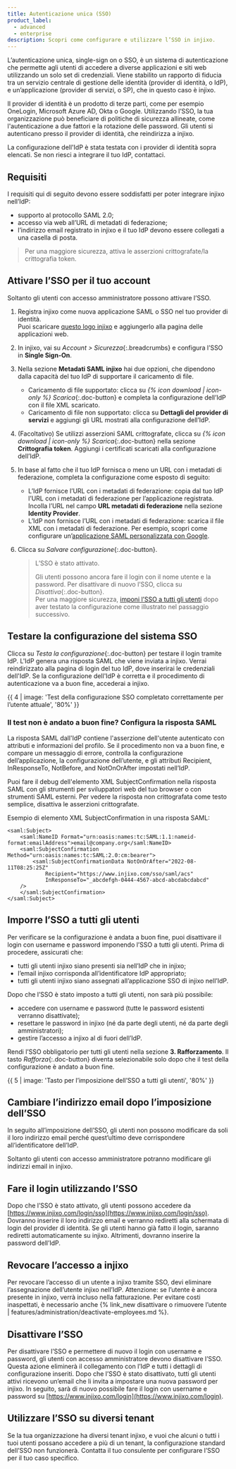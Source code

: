 ```yaml
---
title: Autenticazione unica (SSO)
product_label:
  - advanced
  - enterprise
description: Scopri come configurare e utilizzare l’SSO in injixo.
---
```


L’autenticazione unica, single-sign on o SSO, è un sistema di autenticazione che permette agli utenti di accedere a diverse applicazioni e siti web utilizzando un solo set di credenziali. Viene stabilito un rapporto di fiducia tra un servizio centrale di gestione delle identità (provider di identità,<i> </i>o IdP), e un’applicazione (provider di servizi, o SP), che in questo caso è injixo.

Il provider di identità è un prodotto di terze parti, come per esempio OneLogin, Microsoft Azure AD, Okta o Google. Utilizzando l’SSO, la tua organizzazione può beneficiare di politiche di sicurezza allineate, come l'autenticazione a due fattori e la rotazione delle password. Gli utenti si autenticano presso il provider di identità, che reindirizza a injixo.

La configurazione dell'IdP è stata testata con i provider di identità sopra elencati. Se non riesci a integrare il tuo IdP, contattaci.

## Requisiti

I requisiti qui di seguito devono essere soddisfatti per poter integrare injixo nell’IdP:

- supporto al protocollo SAML 2.0;
- accesso via web all’URL di metadati di federazione;
- l’indirizzo email registrato in injixo e il tuo IdP devono essere collegati a una casella di posta.

> Per una maggiore sicurezza, attiva le asserzioni crittografate/la crittografia token.

## Attivare l’SSO per il tuo account

Soltanto gli utenti con accesso amministratore possono attivare l’SSO.

1. Registra injixo come nuova applicazione SAML o SSO nel tuo provider di identità.  
   Puoi scaricare [questo logo injixo](/assets/img/common/injixo-logo.png) e aggiungerlo alla pagina delle applicazioni web.

2. In injixo, vai su _Account > Sicurezza_{:.breadcrumbs} e configura l’SSO in **Single Sign-On**.

3. Nella sezione **Metadati SAML injixo** hai due opzioni, che dipendono dalla capacità del tuo IdP di supportare il caricamento di file.

   - Caricamento di file supportato: clicca su _{% icon download | icon-only %} Scarica_{:.doc-button} e completa la configurazione dell’IdP con il file XML scaricato.
   - Caricamento di file non supportato: clicca su **Dettagli del provider di servizi** e aggiungi gli URL mostrati alla configurazione dell’IdP.

4. (Facoltativo) Se utilizzi asserzioni SAML crittografate, clicca su _{% icon download | icon-only %} Scarica_{:.doc-button} nella sezione **Crittografia token**. Aggiungi i certificati scaricati alla configurazione dell’IdP.
5. In base al fatto che il tuo IdP fornisca o meno un URL con i metadati di federazione, completa la configurazione come esposto di seguito:

   - L’IdP fornisce l’URL con i metadati di federazione: copia dal tuo IdP l’URL con i metadati di federazione per l’applicazione registrata. Incolla l’URL nel campo **URL metadati di federazione** nella sezione **Identity Provider**.
   - L’IdP non fornisce l’URL con i metadati di federazione: scarica il file XML con i metadati di federazione. Per esempio, scopri come configurare un’[applicazione SAML personalizzata con Google](https://support.google.com/a/answer/6087519?hl=it&sjid=3388768136264341184-EU).

6. Clicca su _Salvare configurazione_{:.doc-button}.  
   > L’SSO è stato attivato.  
   >  
   > Gli utenti possono ancora fare il login con il nome utente e la password. Per disattivare di nuovo l’SSO, clicca su _Disattiva_{:.doc-button}.  
   > Per una maggiore sicurezza, [imponi l’SSO a tutti gli utenti](#imporre-lsso-a-tutti-gli-utenti) dopo aver testato la configurazione come illustrato nel passaggio successivo.
   
## Testare la configurazione del sistema SSO

Clicca su _Testa la configurazione_{:.doc-button} per testare il login tramite IdP. L'IdP genera una risposta SAML che viene inviata a injixo. Verrai reindirizzato alla pagina di login del tuo IdP, dove inserirai le credenziali dell'IdP. Se la configurazione dell'IdP è corretta e il procedimento di autenticazione va a buon fine, accederai a injixo.

{{ 4 | image: 'Test della configurazione SSO completato correttamente per l’utente attuale', '80%' }}

### Il test non è andato a buon fine? Configura la risposta SAML
<!-- A valid SubjectConfirmation was not found on this Response in our internal server logs -->

La risposta SAML dall'IdP contiene l'asserzione dell'utente autenticato con attributi e informazioni del profilo. Se il procedimento non va a buon fine, e compare un messaggio di errore, controlla la configurazione dell’applicazione, la configurazione dell’utente, e gli attributi Recipient, InResponseTo, NotBefore, and NotOnOrAfter impostati nell’IdP. 

Puoi fare il debug dell'elemento XML SubjectConfirmation nella risposta SAML con gli strumenti per sviluppatori web del tuo browser o con strumenti SAML esterni. Per vedere la risposta non crittografata come testo semplice, disattiva le asserzioni crittografate.

Esempio di elemento XML SubjectConfirmation in una risposta SAML:

```
<saml:Subject>
    <saml:NameID Format="urn:oasis:names:tc:SAML:1.1:nameid-format:emailAddress">email@company.org</saml:NameID>
    <saml:SubjectConfirmation Method="urn:oasis:names:tc:SAML:2.0:cm:bearer">
        <saml:SubjectConfirmationData NotOnOrAfter="2022-08-11T08:25:25Z"
            Recipient="https://www.injixo.com/sso/saml/acs"
            InResponseTo="_abcdefgh-0444-4567-abcd-abcdabcdabcd"
    />
    </saml:SubjectConfirmation>
</saml:Subject>
```

## Imporre l’SSO a tutti gli utenti

Per verificare se la configurazione è andata a buon fine, puoi disattivare il login con username e password imponendo l’SSO a tutti gli utenti. Prima di procedere, assicurati che:

- tutti gli utenti injixo siano presenti sia nell’IdP che in injixo;
- l’email injixo corrisponda all’identificatore IdP appropriato;
- tutti gli utenti injixo siano assegnati all’applicazione SSO di injixo nell’IdP.

Dopo che l’SSO è stato imposto a tutti gli utenti, non sarà più possibile:

- accedere con username e password (tutte le password esistenti verranno disattivate);
- resettare le password in injixo (né da parte degli utenti, né da parte degli amministratori);
- gestire l’accesso a injixo al di fuori dell’IdP.

Rendi l’SSO obbligatorio per tutti gli utenti nella sezione **3\. Rafforzamento**. Il tasto _Rafforza_{:.doc-button} diventa selezionabile solo dopo che il test della configurazione è andato a buon fine.

{{ 5 | image: 'Tasto per l’imposizione dell’SSO a tutti gli utenti', '80%' }}

## Cambiare l’indirizzo email dopo l’imposizione dell’SSO

In seguito all’imposizione dell’SSO, gli utenti non possono modificare da soli il loro indirizzo email perché quest’ultimo deve corrispondere all’identificatore dell’IdP.

Soltanto gli utenti con accesso amministratore potranno modificare gli indirizzi email in injixo.

## Fare il login utilizzando l’SSO

Dopo che l’SSO è stato attivato, gli utenti possono accedere da [https://www.injixo.com/login/sso](https://www.injixo.com/login/sso). Dovranno inserire il loro indirizzo email e verranno rediretti alla schermata di login del provider di identità. Se gli utenti hanno già fatto il login, saranno rediretti automaticamente su injixo. Altrimenti, dovranno inserire la password dell’IdP.

## Revocare l’accesso a injixo

Per revocare l’accesso di un utente a injixo tramite SSO, devi eliminare l’assegnazione dell’utente injixo nell’IdP. Attenzione: se l’utente è ancora presente in injixo, verrà incluso nella fatturazione. Per evitare costi inaspettati, è necessario anche {% link_new disattivare o rimuovere l’utente | features/administration/deactivate-employees.md %}.

## Disattivare l’SSO

Per disattivare l’SSO e permettere di nuovo il login con username e password, gli utenti con accesso amministratore devono disattivare l’SSO. Questa azione eliminerà il collegamento con l’IdP e tutti i dettagli di configurazione inseriti. Dopo che l’SSO è stato disattivato, tutti gli utenti attivi ricevono un’email che li invita a impostare una nuova password per injixo. In seguito, sarà di nuovo possibile fare il login con username e password su [https://www.injixo.com/login](https://www.injixo.com/login).

## Utilizzare l’SSO su diversi tenant

Se la tua organizzazione ha diversi tenant injixo, e vuoi che alcuni o tutti i tuoi utenti possano accedere a più di un tenant, la configurazione standard dell’SSO non funzionerà. Contatta il tuo consulente per configurare l’SSO per il tuo caso specifico.

<!-- SSO for multiple tenants can be activated by the feature flag multi_tenant_sso, see also https://github.com/ivx/internal-support-documentation/tree/main/Cortex-->